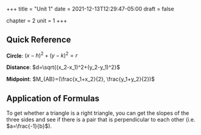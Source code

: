 +++
title = "Unit 1"
date = 2021-12-13T12:29:47-05:00
draft = false

chapter = 2
unit = 1
+++

## Quick Reference

**Circle**: $(x-h)^2+(y-k)^2=r$

**Distance**: $d=\sqrt{(x_2-x_1)^2+(y_2-y_1)^2}$

**Midpoint**: $M_{AB}=(\frac{x_1+x_2}{2}, \frac{y_1+y_2}{2})$

## Application of Formulas

To get whether a triangle is a right triangle, you can get the slopes of the three sides and see if there is a pair that is perpendicular to each other (i.e. $a=\frac{-1}{b}$).
